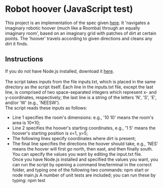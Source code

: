 # Robot hoover (JavaScript test)
This project is an implementation of the spec given [here](https://gist.github.com/DavidJSimpsonEsq/71dcf396a2303ad5edd08690289d016d). It 'navigates a imaginary robotic hoover (much like a Roomba) through an equally imaginary room', based on an imaginary grid with patches of dirt at certain points. The 'hoover' travels according to given directions and cleans any dirt it finds.
## Instructions
If you do not have Node.js installed, download it [here](https://nodejs.org).<br/><br/>
The script takes inputs from the file inputs.txt, which is placed in the same directory as the script itself. Each line in the inputs.txt file, except the last line, is comprised of two space-separated integers which represent x- and y-coordinates, respectively; the last line is a string of the letters 'N', 'S', 'E', and/or 'W' (e.g., 'NEESW').<br/>The script reads these inputs as follows:<br/>
- Line 1 specifies the room's dimensions: e.g., '10 10' means the room's area is 10*10;
- Line 2 specifies the hoover's starting coordinates, e.g., '1 5' means the hoover's starting position is x=1, y=5;
- The following lines specify coordinates where dirt is present;
- The final line specifies the directions the hoover should take, e.g., 'NES' means the hoover will first go north, then east, and then finally south.
You can specify the values you want by editing the input.txt file.<br/>
Once you have Node.js installed and specified the values you want, you can run the script by opening a command line/terminal in the correct folder, and typing one of the following two commands:
    npm start
or
    node main.js
A number of unit tests are included; you can run these by typing:
    npm test
